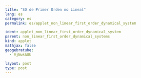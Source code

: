 ```yaml
---
title: "SD de Primer Orden no Lineal"
lang: es
category: es
permalink: es/applet_non_linear_first_order_dynamical_system

ident: applet_non_linear_first_order_dynamical_system
parent: non_linear_first_order_dynamical_systems
kind: applet
mathjax: false
geogebratube:
  - VjNwkAUU

layout: post
type: post
---
```


<div style="height:600px; width:800px; margin: auto;" id="applet_containerVjNwkAUU"></div>
